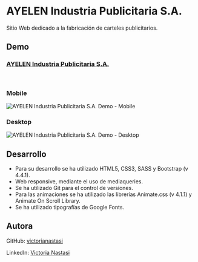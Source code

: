 # AYELEN Industria Publicitaria S.A.
Sitio Web dedicado a la fabricación de carteles publicitarios.

## Demo
### [AYELEN Industria Publicitaria S.A.](https://victorianastasi.github.io/proyectoAYN/)
<br>

### Mobile
![AYELEN Industria Publicitaria S.A. Demo - Mobile](demo/ayn-mobile.gif)

### Desktop
![AYELEN Industria Publicitaria S.A. Demo - Desktop](demo/ayn-desktop.gif)

## Desarrollo
- Para su desarrollo se ha utilizado HTML5, CSS3, SASS y Bootstrap (v 4.4.1).
- Web responsive, mediante el uso de mediaqueries.
- Se ha utilizado Git para el control de versiones.
- Para las animaciones se ha utilizado las librerías Animate.css (v 4.1.1) y Animate On Scroll Library.
- Se ha utilizado tipografías de Google Fonts.

## Autora
GitHub: [victorianastasi](https://github.com/victorianastasi)

LinkedIn: [Victoria Nastasi](https://www.linkedin.com/in/victoria-nastasi-a3452910b/)
